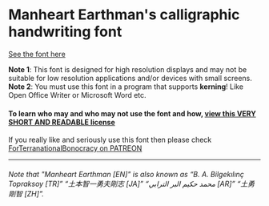 # Manheart Earthman's calligraphic handwriting font
[See the font here](https://topraksoyearthmantsuchimoto.github.io/LatinFontDesign/ "And download it for free")

**Note 1**: This font is designed for high resolution displays and may not be suitable for low resolution applications and/or devices with small screens.
**Note 2**: You must use this font in a program that supports **kerning**! Like Open Office Writer or Microsoft Word etc.

#### To learn who may and who may not use the font and how, [view this VERY SHORT AND READABLE license](https://github.com/TopraksoyEarthmanTsuchimoto/LatinFontDesign/blob/main/LICENSE)

If you really like and seriously use this font then please check [ForTerranationalBonocracy on PATREON](https://patreon.com/ForTerranationalBonocracy_USD)
___
###### Note that "Manheart Earthman [EN]" is also known as “B. A. Bilgekılınç Topraksoy [TR]” “土本智一勇夫剛志 [JA]” “محمد حكيم البر الترابي [AR]” “土勇剛智 [ZH]”.
